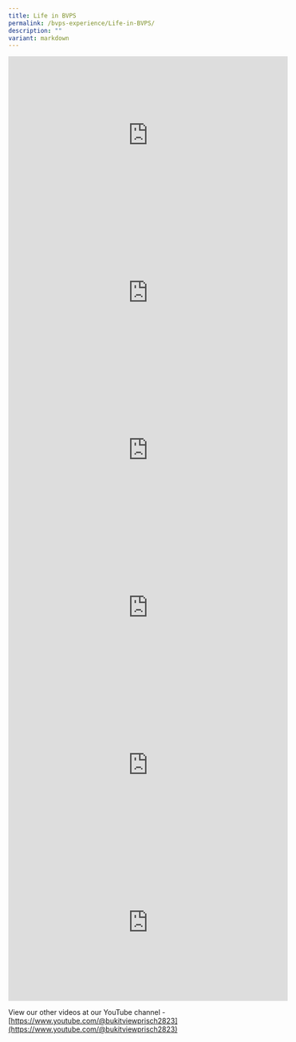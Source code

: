 ```yaml
---
title: Life in BVPS
permalink: /bvps-experience/Life-in-BVPS/
description: ""
variant: markdown
---
```

<iframe width="560" height="315" src="https://www.youtube.com/embed/pHC5vE5U6Gg" title="YouTube video player" frameborder="0" allow="accelerometer; autoplay; clipboard-write; encrypted-media; gyroscope; picture-in-picture" allowfullscreen=""></iframe>
<br>

<iframe width="560" height="315" src="https://www.youtube.com/embed/a-LYn0eanBs" title="YouTube video player" frameborder="0" allow="accelerometer; autoplay; clipboard-write; encrypted-media; gyroscope; picture-in-picture" allowfullscreen=""></iframe>
<br>

<iframe width="560" height="315" src="https://www.youtube.com/embed/tYgSbTrFSCg" title="YouTube video player" frameborder="0" allow="accelerometer; autoplay; clipboard-write; encrypted-media; gyroscope; picture-in-picture" allowfullscreen=""></iframe>
<br>

<iframe width="560" height="315" src="https://www.youtube.com/embed/-2YoheMIWoQ" title="YouTube video player" frameborder="0" allow="accelerometer; autoplay; clipboard-write; encrypted-media; gyroscope; picture-in-picture" allowfullscreen=""></iframe>
<br>

<iframe width="560" height="315" src="https://www.youtube.com/embed/t3BF9nU9hHU" title="YouTube video player" frameborder="0" allow="accelerometer; autoplay; clipboard-write; encrypted-media; gyroscope; picture-in-picture" allowfullscreen=""></iframe>
<br>

<iframe width="560" height="315" src="https://www.youtube.com/embed/mcETnz4sW4w" title="YouTube video player" frameborder="0" allow="accelerometer; autoplay; clipboard-write; encrypted-media; gyroscope; picture-in-picture" allowfullscreen=""></iframe>

View our other videos at our YouTube channel -
[https://www.youtube.com/@bukitviewprisch2823](https://www.youtube.com/@bukitviewprisch2823)